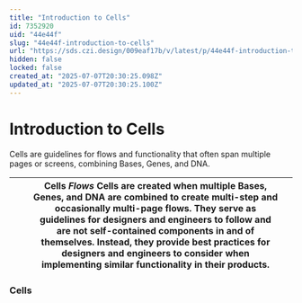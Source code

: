 ```yaml
---
title: "Introduction to Cells"
id: 7352920
uid: "44e44f"
slug: "44e44f-introduction-to-cells"
url: "https://sds.czi.design/009eaf17b/v/latest/p/44e44f-introduction-to-cells"
hidden: false
locked: false
created_at: "2025-07-07T20:30:25.098Z"
updated_at: "2025-07-07T20:30:25.100Z"
---
```


# Introduction to Cells

Cells are guidelines for flows and functionality that often span multiple pages or screens, combining Bases, Genes, and DNA. 

|  |   | **Cells** *Flows*  Cells are created when multiple Bases, Genes, and DNA are combined to create multi-step and occasionally multi-page flows. They serve as guidelines for designers and engineers to follow and are not self-contained components in and of themselves. Instead, they provide best practices for designers and engineers to consider when implementing similar functionality in their products. |   |
| --- | --- | --- | --- |

### Cells

